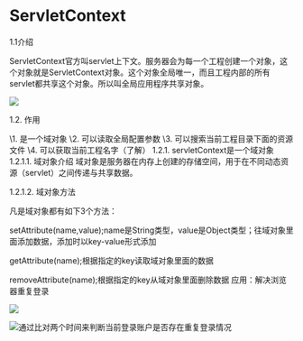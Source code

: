 # ServletContext

1.1介绍

​    ServletContext官方叫servlet上下文。服务器会为每一个工程创建一个对象，这个对象就是ServletContext对象。这个对象全局唯一，而且工程内部的所有servlet都共享这个对象。所以叫全局应用程序共享对象。

   ![](https://devcloud.huaweicloud.com/wiki/v1/wiki/uploads/82861b78e5bf48d690bb6bee248c6462/201908/1565687168938.png)

1.2. 作用

\1.   是一个域对象
\2.   可以读取全局配置参数
\3.   可以搜索当前工程目录下面的资源文件
\4.   可以获取当前工程名字（了解）
1.2.1.  servletContext是一个域对象
1.2.1.1. 域对象介绍
域对象是服务器在内存上创建的存储空间，用于在不同动态资源（servlet）之间传递与共享数据。

1.2.1.2.      域对象方法

凡是域对象都有如下3个方法：

setAttribute(name,value);name是String类型，value是Object类型；往域对象里面添加数据，添加时以key-value形式添加

getAttribute(name);根据指定的key读取域对象里面的数据

removeAttribute(name);根据指定的key从域对象里面删除数据
应用：解决浏览器重复登录

![](https://devcloud.huaweicloud.com/wiki/v1/wiki/uploads/82861b78e5bf48d690bb6bee248c6462/201908/1565687372224.png)

![](https://devcloud.huaweicloud.com/wiki/v1/wiki/uploads/82861b78e5bf48d690bb6bee248c6462/201908/1565687512721.png)通过比对两个时间来判断当前登录账户是否存在重复登录情况